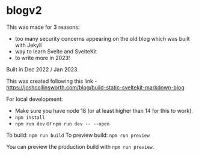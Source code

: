 # blogv2

This was made for 3 reasons:

- too many security concerns appearing on the old blog which was built with Jekyll
- way to learn Svelte and SvelteKit
- to write more in 2023!

Built in Dec 2022 / Jan 2023.

This was created following this link - https://joshcollinsworth.com/blog/build-static-sveltekit-markdown-blog

For local development:

- Make sure you have node 18 (or at least higher than 14 for this to work).
 -  `npm install`
 -  `npm run dev` or `npm run dev -- --open`

To build: `npm run build`
To preview build: `npm run preview`

You can preview the production build with `npm run preview`.
